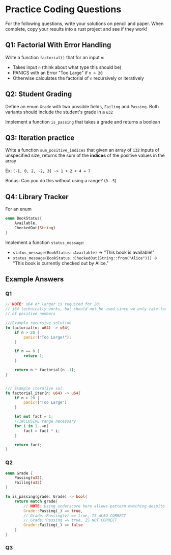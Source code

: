 # Practice Coding Questions

For the following questions, write your solutions on pencil and paper. When complete, copy your results into a rust project and see if they work!

## Q1: Factorial With Error Handling

Write a function `factorial()` that for an input `n`:

- Takes input `n` (think about what type this should be)
- PANICS with an Error "Too Large" if `n > 20`
- Otherwise calculates the factorial of `n` recursively or iteratively

## Q2: Student Grading

Define an enum `Grade` with two possible fields, `Failing` and `Passing`. Both variants should include the student's grade in a `u32`

Implement a function `is_passing` that takes a grade and returns a boolean

## Q3: Iteration practice

Write a function `sum_positive_indices` that given an array of `i32` inputs of unspecified size, returns the sum of the **indices** of the positive values in the array

Ex: `[-1, 0, 2, -2, 3] -> 1 + 2 + 4 = 7`

Bonus: Can you do this without using a range? (`0..5`)

## Q4: Library Tracker

For an enum

```rust
enum BookStatus{
    Available,
    CheckedOut(String)
}
```

Implement a function `status_message`:

- `status_message(BookStatus::Available)` -> "This book is available!"
- `status_message(BookStatus::CheckedOut(String::from("Alice")))` -> "This book is currently checked out by Alice."

## Example Answers

### Q1

```rust
// NOTE: u64 or larger is required for 20!
// i64 technically works, but should not be used since we only take factorials
// of positive numbers

///Example recursive solution
fn factorial(n: u64) -> u64{
    if n > 20 {
        panic!("Too Large!");
    }

    if n == 0 {
        return 1;
    }

    return n * factorial(n -1);
}


/// Example iterative sol
fn factorial_iter(n: u64) -> u64{
    if n > 20 {
        panic!("Too Large")
    }

    let mut fact = 1;
    //INCLUSIVE range necessary
    for i in 1..=n{
        fact = fact * i;
    }

    return fact;
}
```

### Q2

```rust
enum Grade {
    Passing(u32),
    Failing(u32)
}

fn is_passing(grade: Grade) -> bool{
    return match grade{
        // NOTE: Using underscore here allows pattern matching despite value
        Grade::Passing(_) => true,
        // Grade::Passing(v) => true, IS ALSO CORRECT
        // Grade::Passing => true, IS NOT CORRECT
        Grade::Failing(_) => false
    }
}
```

### Q3
